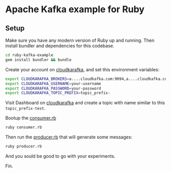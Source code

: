 # Apache Kafka example for Ruby

## Setup

Make sure you have any modern version of Ruby up and running. 
Then install bundler and dependencies for this codebase.

```bash
cd ruby-kafka-example
gem install bundler && bundle
```

Create your account on [cloudkarafka], and set this environment variables:

```bash
export CLOUDKARAFKA_BROKERS=a....cloudkafka.com:9094,a....cloudkafka.com:9094,ar....cloudkafka.com:9094
export CLOUDKARAFKA_USERNAME=your-username
export CLOUDKARAFKA_PASSWORD=your-password
export CLOUDKARAFKA_TOPIC_PREFIX=topic_prefix-
```

Visit Dashboard on [cloudkarafka] and create a topic with name similar to this `topic_prefix-test`.


Bootup the [consumer.rb](consumer.rb)

```bash
ruby consumer.rb
```

Then run the [producer.rb](producer.rb) that will generate some messages:

```bash
ruby producer.rb
```

And you sould be good to go with your experiments.

Fin.


[cloudkarafka]:https://www.cloudkarafka.com/
